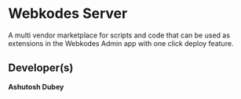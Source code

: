 # Webkodes Server
A multi vendor marketplace for scripts and code that can be used as extensions in the Webkodes Admin app with one click deploy feature.

## Developer(s)
**Ashutosh Dubey**
